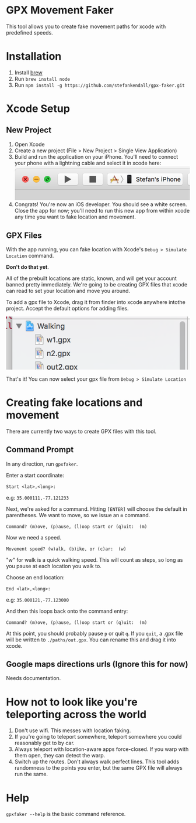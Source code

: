 # GPX Movement Faker

This tool allows you to create fake movement paths for xcode with predefined speeds. 

# Installation

1. Install [brew](http://brew.sh/)
1. Run `brew install node`
1. Run `npm install -g https://github.com/stefankendall/gpx-faker.git`

# Xcode Setup

## New Project

1. Open Xcode
1. Create a new project (File > New Project > Single View Application)
1. Build and run the application on your iPhone. You'll need to connect your phone with a lightning cable and select it in xcode here:
![xcode](docs/xcode1.png)
1. Congrats! You're now an iOS developer. You should see a white screen. Close the app for now; you'll need to run this new app from within xcode any time you want to fake location and movement.

## GPX Files

With the app running, you can fake location with Xcode's `Debug > Simulate Location` command. 

**Don't do that yet**. 

All of the prebuilt locations are static, known, and will get your account banned pretty immediately. We're going to be creating GPX files that xcode can read to set your location and move you around.
 
To add a gpx file to Xcode, drag it from finder into xcode anywhere intothe project. Accept the default options for adding files.

![xcode](docs/xcode2.png)

That's it! You can now select your gpx file from `Debug > Simulate Location`

# Creating fake locations and movement

There are currently two ways to create GPX files with this tool.

## Command Prompt

In any direction, run `gpxfaker`.

Enter a start coordinate:
    
    Start <lat>,<long>:
      
e.g: `35.000111,-77.121233`

Next, we're asked for a command. Hitting `[ENTER]` will choose the default in parentheses. We want to move, so we issue an `m` command.

    Command? (m)ove, (p)ause, (l)oop start or (q)uit:  (m)
   
Now we need a speed.

    Movement speed? (w)alk, (b)ike, or (c)ar:  (w) 
    
"w" for walk is a quick walking speed. This will count as steps, so long as you pause at each location you walk to. 
    
Choose an end location:

    End <lat>,<long>:
      
e.g: `35.000121,-77.123000`   

And then this loops back onto the command entry:

    Command? (m)ove, (p)ause, (l)oop start or (q)uit:  (m)
     
At this point, you should probably pause `p` or quit `q`. If you `quit`, a .gpx file will be written to `./paths/out.gpx`. You can rename this and drag it into xcode.
 
## Google maps directions urls (Ignore this for now)

Needs documentation. 
 
# How not to look like you're teleporting across the world

1. Don't use wifi. This messes with location faking.
1. If you're going to teleport somewhere, teleport somewhere you could reasonably get to by car. 
1. Always teleport with location-aware apps force-closed. If you warp with them open, they can detect the warp.
1. Switch up the routes. Don't always walk perfect lines. This tool adds randomness to the points you enter, but the same GPX file will always run the same.

# Help

`gpxfaker --help` is the basic command reference. 
